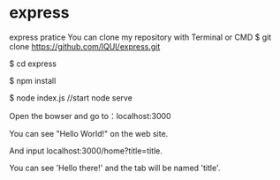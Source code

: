 # express
express pratice
You can clone my repository with Terminal or CMD
$ git clone https://github.com/lQUI/express.git

$ cd express

$ npm install

$ node index.js //start node serve

Open the bowser and go to：localhost:3000

You can see "Hello World!" on the web site.

And input localhost:3000/home?title=title.

You can see 'Hello there!' and the tab will be named 'title'.  
